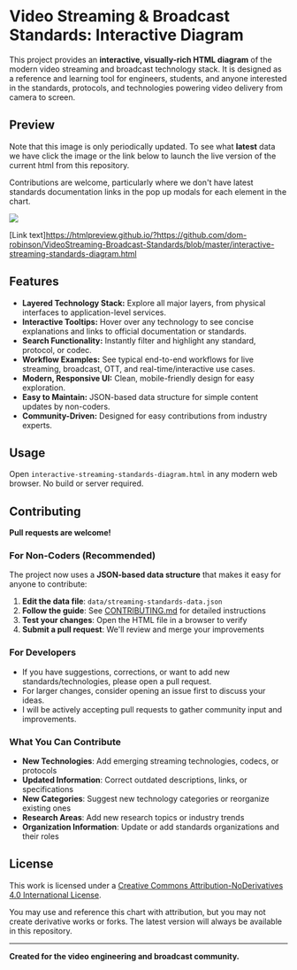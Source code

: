 # Video Streaming & Broadcast Standards: Interactive Diagram

This project provides an **interactive, visually-rich HTML diagram** of the modern video streaming and broadcast technology stack. It is designed as a reference and learning tool for engineers, students, and anyone interested in the standards, protocols, and technologies powering video delivery from camera to screen.

## Preview
Note that this image is only periodically updated. To see what **latest** data we have click the image or the link below to launch the live version of the current html from this repository.

Contributions are welcome, particularly where we don't have latest standards documentation links in the pop up modals for each element in the chart.

[<img src="https://github.com/dom-robinson/VideoStreaming-Broadcast-Standards/blob/master/htmlpreview_github_io__.jpg">](https://htmlpreview.github.io/?https://github.com/dom-robinson/VideoStreaming-Broadcast-Standards/blob/master/interactive-streaming-standards-diagram.html)

[Link text]https://htmlpreview.github.io/?https://github.com/dom-robinson/VideoStreaming-Broadcast-Standards/blob/master/interactive-streaming-standards-diagram.html



## Features
- **Layered Technology Stack:** Explore all major layers, from physical interfaces to application-level services.
- **Interactive Tooltips:** Hover over any technology to see concise explanations and links to official documentation or standards.
- **Search Functionality:** Instantly filter and highlight any standard, protocol, or codec.
- **Workflow Examples:** See typical end-to-end workflows for live streaming, broadcast, OTT, and real-time/interactive use cases.
- **Modern, Responsive UI:** Clean, mobile-friendly design for easy exploration.
- **Easy to Maintain:** JSON-based data structure for simple content updates by non-coders.
- **Community-Driven:** Designed for easy contributions from industry experts.

## Usage
Open `interactive-streaming-standards-diagram.html` in any modern web browser. No build or server required.

## Contributing
**Pull requests are welcome!**

### For Non-Coders (Recommended)
The project now uses a **JSON-based data structure** that makes it easy for anyone to contribute:

1. **Edit the data file**: `data/streaming-standards-data.json`
2. **Follow the guide**: See [CONTRIBUTING.md](CONTRIBUTING.md) for detailed instructions
3. **Test your changes**: Open the HTML file in a browser to verify
4. **Submit a pull request**: We'll review and merge your improvements

### For Developers
- If you have suggestions, corrections, or want to add new standards/technologies, please open a pull request.
- For larger changes, consider opening an issue first to discuss your ideas.
- I will be actively accepting pull requests to gather community input and improvements.

### What You Can Contribute
- **New Technologies**: Add emerging streaming technologies, codecs, or protocols
- **Updated Information**: Correct outdated descriptions, links, or specifications
- **New Categories**: Suggest new technology categories or reorganize existing ones
- **Research Areas**: Add new research topics or industry trends
- **Organization Information**: Update or add standards organizations and their roles

## License

This work is licensed under a [Creative Commons Attribution-NoDerivatives 4.0 International License](LICENSE).

You may use and reference this chart with attribution, but you may not create derivative works or forks. The latest version will always be available in this repository.

---

**Created for the video engineering and broadcast community.** 
